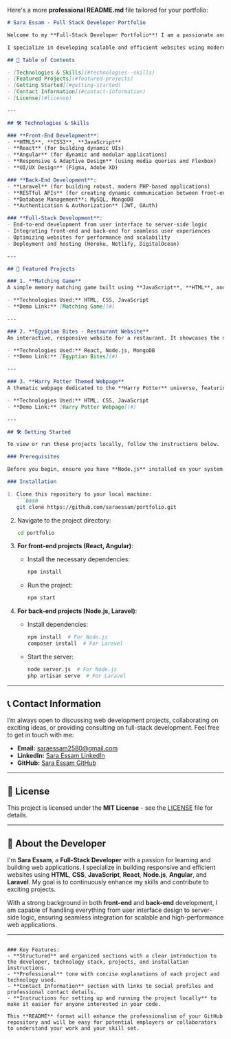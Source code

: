 Here's a more **professional README.md** file tailored for your portfolio:

```markdown
# Sara Essam - Full Stack Developer Portfolio

Welcome to my **Full-Stack Developer Portfolio**! I am a passionate and dedicated web developer with experience in both **front-end** and **back-end** technologies. This repository highlights my personal and professional web development projects, focusing on creating responsive, dynamic, and user-friendly web applications. 

I specialize in developing scalable and efficient websites using modern frameworks and technologies such as **React**, **Node.js**, **Laravel**, and **Angular**.

## 📌 Table of Contents

- [Technologies & Skills](#technologies--skills)
- [Featured Projects](#featured-projects)
- [Getting Started](#getting-started)
- [Contact Information](#contact-information)
- [License](#license)

---

## 🛠️ Technologies & Skills

### **Front-End Development**:
- **HTML5**, **CSS3**, **JavaScript**
- **React** (for building dynamic UIs)
- **Angular** (for dynamic and modular applications)
- **Responsive & Adaptive Design** (using media queries and Flexbox)
- **UI/UX Design** (Figma, Adobe XD)

### **Back-End Development**:
- **Laravel** (for building robust, modern PHP-based applications)
- **RESTful APIs** (for creating dynamic communication between front-end and back-end)
- **Database Management**: MySQL, MongoDB
- **Authentication & Authorization** (JWT, OAuth)

### **Full-Stack Development**:
- End-to-end development from user interface to server-side logic
- Integrating front-end and back-end for seamless user experiences
- Optimizing websites for performance and scalability
- Deployment and hosting (Heroku, Netlify, DigitalOcean)

---

## 🌟 Featured Projects

### 1. **Matching Game**
A simple memory matching game built using **JavaScript**, **HTML**, and **CSS**. It allows users to select difficulty levels and track their score as they match pairs of images.

- **Technologies Used:** HTML, CSS, JavaScript
- **Demo Link:** [Matching Game](#)

---

### 2. **Egyptian Bites - Restaurant Website**
An interactive, responsive website for a restaurant. It showcases the menu, provides location and contact details, and includes an online reservation feature.

- **Technologies Used:** React, Node.js, MongoDB
- **Demo Link:** [Egyptian Bites](#)

---

### 3. **Harry Potter Themed Webpage**
A thematic webpage dedicated to the **Harry Potter** universe, featuring interactive elements and dynamic content for fans of the series.

- **Technologies Used:** HTML, CSS, JavaScript
- **Demo Link:** [Harry Potter Webpage](#)

---

## 🛠️ Getting Started

To view or run these projects locally, follow the instructions below.

### Prerequisites

Before you begin, ensure you have **Node.js** installed on your system. You can download it from [here](https://nodejs.org/).

### Installation

1. Clone this repository to your local machine:
   ```bash
   git clone https://github.com/saraessam/portfolio.git
   ```

2. Navigate to the project directory:
   ```bash
   cd portfolio
   ```

3. **For front-end projects (React, Angular)**:
   - Install the necessary dependencies:
     ```bash
     npm install
     ```
   - Run the project:
     ```bash
     npm start
     ```

4. **For back-end projects (Node.js, Laravel)**:
   - Install dependencies:
     ```bash
     npm install  # For Node.js
     composer install  # For Laravel
     ```
   - Start the server:
     ```bash
     node server.js  # For Node.js
     php artisan serve  # For Laravel
     ```

---

## 📞 Contact Information

I’m always open to discussing web development projects, collaborating on exciting ideas, or providing consulting on full-stack development. Feel free to get in touch with me:

- **Email:** [saraessam2580@gmail.com](mailto:saraessam2580@gmail.com)
- **LinkedIn:** [Sara Essam LinkedIn](https://www.linkedin.com/in/sara-essam-youssef)
- **GitHub:** [Sara Essam GitHub](https://github.com/saraessam)

---

## 📜 License

This project is licensed under the **MIT License** - see the [LICENSE](LICENSE) file for details.

---

## 📝 About the Developer

I'm **Sara Essam**, a **Full-Stack Developer** with a passion for learning and building web applications. I specialize in building responsive and efficient websites using **HTML**, **CSS**, **JavaScript**, **React**, **Node.js**, **Angular**, and **Laravel**. My goal is to continuously enhance my skills and contribute to exciting projects. 

With a strong background in both **front-end** and **back-end** development, I am capable of handling everything from user interface design to server-side logic, ensuring seamless integration for scalable and high-performance web applications.

---
```

### Key Features:
- **Structured** and organized sections with a clear introduction to the developer, technology stack, projects, and installation instructions.
- **Professional** tone with concise explanations of each project and technology used.
- **Contact Information** section with links to social profiles and professional contact details.
- **Instructions for setting up and running the project locally** to make it easier for anyone interested in your code.

This **README** format will enhance the professionalism of your GitHub repository and will be easy for potential employers or collaborators to understand your work and your skill set.
